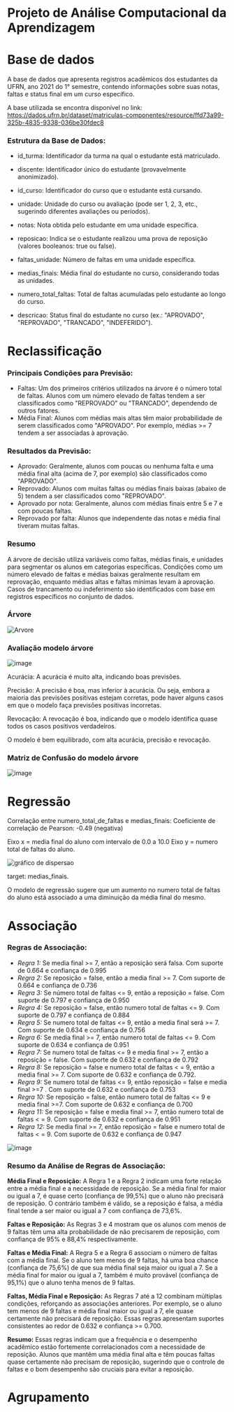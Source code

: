 # Projeto de  Análise Computacional da Aprendizagem

# Base de dados

A base de dados que apresenta registros acadêmicos dos estudantes da UFRN, ano 2021 do 1° semestre, contendo informações sobre suas notas, faltas e status final em um curso específico. 

A base utilizada se encontra disponível no link: https://dados.ufrn.br/dataset/matriculas-componentes/resource/ffd73a99-325b-4835-9338-036be30fdec8

### Estrutura da Base de Dados:

- id_turma: Identificador da turma na qual o estudante está matriculado.

- discente: Identificador único do estudante (provavelmente anonimizado).

- id_curso: Identificador do curso que o estudante está cursando.

- unidade: Unidade do curso ou avaliação (pode ser 1, 2, 3, etc., sugerindo diferentes avaliações ou períodos).

- notas: Nota obtida pelo estudante em uma unidade específica.

- reposicao: Indica se o estudante realizou uma prova de reposição (valores booleanos: true ou false).

- faltas_unidade: Número de faltas em uma unidade específica.

- medias_finais: Média final do estudante no curso, considerando todas as unidades.

- numero_total_faltas: Total de faltas acumuladas pelo estudante ao longo do curso.

- descricao: Status final do estudante no curso (ex.: "APROVADO", "REPROVADO", "TRANCADO", "INDEFERIDO").

# Reclassificação

### Principais Condições para Previsão:
- Faltas: Um dos primeiros critérios utilizados na árvore é o número total de faltas. Alunos com um número elevado de faltas tendem a ser classificados como "REPROVADO" ou "TRANCADO", dependendo de outros fatores.
- Média Final: Alunos com médias mais altas têm maior probabilidade de serem classificados como "APROVADO". Por exemplo, médias >= 7 tendem a ser associadas à aprovação.


### Resultados da Previsão:
- Aprovado: Geralmente, alunos com poucas ou nenhuma falta e uma média final alta (acima de 7, por exemplo) são classificados como "APROVADO".
- Reprovado: Alunos com muitas faltas ou médias finais baixas (abaixo de 5) tendem a ser classificados como "REPROVADO".
- Aprovado por nota: Geralmente, alunos com médias finais entre 5 e 7 e com poucas faltas.
- Reprovado por falta: Alunos que independente das notas e média final tiveram muitas faltas.


### Resumo

A árvore de decisão utiliza variáveis como faltas, médias finais, e unidades para segmentar os alunos em categorias específicas. Condições como um número elevado de faltas e médias baixas geralmente resultam em reprovação, enquanto médias altas e faltas mínimas levam à aprovação. Casos de trancamento ou indeferimento são identificados com base em registros específicos no conjunto de dados.

### Árvore

![Arvore](https://github.com/user-attachments/assets/d9350a31-1a38-40e3-9d0c-83f679dbd4d0)


### Avaliação modelo árvore

![image](https://github.com/user-attachments/assets/c4815cf8-661c-47f7-97e1-d23c62c2500c)

Acurácia: A acurácia é muito alta, indicando boas previsões.

Precisão: A precisão é boa, mas inferior à acurácia. Ou seja, embora a maioria das previsões positivas estejam corretas, pode haver alguns casos em que o modelo faça previsões positivas incorretas.

Revocação: A revocação é boa, indicando que o modelo identifica quase todos os casos positivos verdadeiros.

O modelo é bem equilibrado, com alta acurácia, precisão e revocação.

### Matriz de Confusão do modelo árvore

![image](https://github.com/user-attachments/assets/b483b88a-4d92-4d80-b9e6-4aea3045c5c0)



# Regressão

Correlação entre numero_total_de_faltas e medias_finais:
Coeficiente de correlação de Pearson: -0.49 (negativa)

Eixo x = media final do aluno com intervalo de 0.0 a 10.0
Eixo y = numero total de faltas do aluno.

![gráfico de dispersao](https://github.com/user-attachments/assets/cc121881-069c-42d2-8282-8bf83ff47792)


target: medias_finais.

O modelo de regressão sugere que um aumento no numero total de faltas do aluno está associado a uma diminuição da média final do mesmo.

# Associação

### Regras de Associação:

- _Regra 1:_ Se media final >= 7, então a reposição será falsa. Com suporte de 0.664 e confiança de 0.995
- _Regra 2:_ Se reposição = false, então a media final >= 7. Com suporte de 0.664 e  confiança de 0.736
- _Regra 3:_ Se número total de faltas <= 9, então a reposição = false. Com suporte de 0.797 e confiança de 0.950
- _Regra 4:_ Se reposição = false, então numero total de faltas <= 9. Com suporte de 0.797 e confiança de 0.884
- _Regra 5:_ Se numero total de faltas <= 9, então a media final será >= 7. Com suporte de 0.634 e confiança de 0.756
- _Regra 6:_ Se media final >= 7, então numero total de faltas <= 9. Com suporte de 0.634 e confiança de 0.951
- _Regra 7:_ Se numero total de faltas <= 9 e media final >= 7, então a reposição = false. Com suporte de 0.632 e confiança de 0.792
- _Regra 8:_ Se reposição = false e numero total de faltas < = 9, então a media final >= 7. Com suporte de 0.632 e confiança de 0.792.
- _Regra 9:_ Se numero total de faltas <= 9, então reposição = false e media final >=7 . Com suporte de 0.632 e confiança de 0.753
- _Regra 10:_ Se reposição = false, então numero total de faltas <= 9 e media final >=7. Com suporte de 0.632 e confiança de 0.700
- _Regra 11:_ Se reposição = false e media final >= 7, então numero total de faltas < = 9. Com suporte de 0.632 e confiança de 0.951
- _Regra 12:_ Se media final >= 7, então reposição = false e numero total de faltas < = 9. Com suporte de 0.632 e confiança de 0.947
  

![image](https://github.com/user-attachments/assets/a0723b18-77e8-496b-a00c-068f4238eec3)


### Resumo da Análise de Regras de Associação:

**Média Final e Reposição:** A Regra 1 e a Regra 2 indicam uma forte relação entre a média final e a necessidade de reposição. Se a média final for maior ou igual a 7, é quase certo (confiança de 99,5%) que o aluno não precisará de reposição.
O contrário também é válido, se a reposição é falsa, a média final tende a ser maior ou igual a 7 com confiança de 73,6%.

**Faltas e Reposição:** As Regras 3 e 4 mostram que os alunos com menos de 9 faltas têm uma alta probabilidade de não precisarem de reposição, com confiança de 95% e 88,4% respectivamente.

**Faltas e Média Final:** A Regra 5 e a Regra 6 associam o número de faltas com a média final. Se o aluno tem menos de 9 faltas, há uma boa chance (confiança de 75,6%) de que sua média final seja maior ou igual a 7. Se a média final for maior ou igual a 7, também é muito provável (confiança de 95,1%) que o aluno tenha menos de 9 faltas.

**Faltas, Média Final e Reposição:** As Regras 7 até a 12 combinam múltiplas condições, reforçando as associações anteriores. Por exemplo, se o aluno tem menos de 9 faltas e média final maior ou igual a 7, ele quase certamente não precisará de reposição. Essas regras apresentam suportes consistentes ao redor de 0.632 e confiança >= 0.700.

**Resumo:** Essas regras indicam que a frequência e o desempenho acadêmico estão fortemente correlacionados com a necessidade de reposição. Alunos que mantêm uma média final alta e têm poucas faltas quase certamente não precisam de reposição, sugerindo que o controle de faltas e o bom desempenho são cruciais para evitar a reposição.


# Agrupamento
